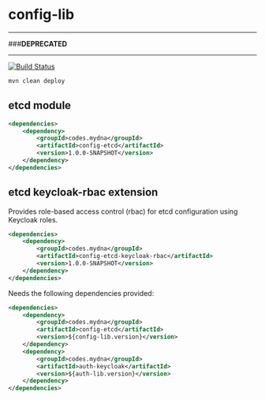 # config-lib

---
###**DEPRECATED**

---
[![Build Status](https://jenkins.din-cloud.com/buildStatus/icon?job=mydnacodes%2Fconfig-lib%2Fmaster&subject=CI)](https://jenkins.din-cloud.com/job/mydnacodes/job/config-lib/job/master/)

```bash
mvn clean deploy
```

## etcd module

```xml
<dependencies>
    <dependency>
        <groupId>codes.mydna</groupId>
        <artifactId>config-etcd</artifactId>
        <version>1.0.0-SNAPSHOT</version>
    </dependency>
</dependencies>
```

## etcd keycloak-rbac extension


Provides role-based access control (rbac) for etcd configuration using Keycloak roles.
```xml
<dependencies>
    <dependency>
        <groupId>codes.mydna</groupId>
        <artifactId>config-etcd-keycloak-rbac</artifactId>
        <version>1.0.0-SNAPSHOT</version>
    </dependency>
</dependencies>
```

Needs the following dependencies provided:
```xml
<dependencies>
    <dependency>
        <groupId>codes.mydna</groupId>
        <artifactId>config-etcd</artifactId>
        <version>${config-lib.version}</version>
    </dependency>
    <dependency>
        <groupId>codes.mydna</groupId>
        <artifactId>auth-keycloak</artifactId>
        <version>${auth-lib.version}</version>
    </dependency>
</dependencies>
```
